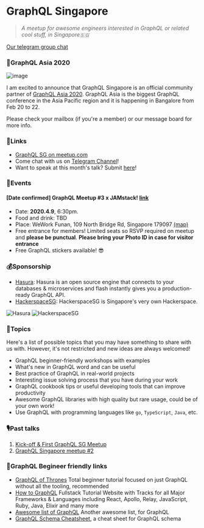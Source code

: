 # GraphQL Singapore

> _A meetup for awesome engineers interested in GraphQL or related cool stuff, in Singapore🇸🇬_

[Our telegram group chat](https://t.me/graphqlsg)

### 🎡GraphQL Asia 2020
![image](https://user-images.githubusercontent.com/52192430/72357296-b2204b80-3725-11ea-85cc-a216932017d8.png)

I am excited to announce that GraphQL Singapore is an official community partner of [GraphQL Asia 2020](https://graphql.asia/). GraphQL Asia is the biggest GraphQL conference in the Asia Pacific region and it is happening in Bangalore from Feb 20 to 22.

Please check your mailbox (if you're a member) or our message board for more info.

### 🧷Links

+ [GraphQL SG on meetup.com](https://www.meetup.com/graphQL-SG/)
+ Come chat with us on [Telegram Channel](https://t.me/graphqlsg)!
+ Want to speak at this month's talk? Submit [here](https://github.com/graphql-sg/graphql-sg.github.io/issues/3)! 

### 🎡Events

#### [Date confirmed] GraphQL Meetup #3 x JAMstack! [link](https://github.com/graphql-sg/graphql-sg.github.io/issues/4)
+ Date: **2020.4.9**, 6:30pm.
+ Food and drink: TBD
+ Place: WeWork Funan, 109 North Bridge Rd, Singapore 179097 [(map)](https://www.google.com/maps/search/WeWork+Funan,+109+North+Bridge+Rd,+Singapore+179097?hl=en)
+ Free entrance for members! Limited seats so RSVP required on meetup and **please be punctual**. **Please bring your Photo ID in case for visitor entrance**
+ Free GraphQL stickers available! 😎

### 💰Sponsorship
+ [Hasura](https://hasura.io/): Hasura is an open source engine that connects to your databases & microservices and flash instantly gives you a production-ready GraphQL API.
+ [HackerspaceSG](https://hackerspace.sg/): HackerspaceSG is Singapore's very own Hackerspace.

![Hasura](https://avatars1.githubusercontent.com/u/13966722?s=200&v=4)
![HackerspaceSG](https://hackerspace.sg/imgs/banner.png)

### 📰Topics
Here's a list of possible topics that you may have something to share with us with. However, it's not restricted and new ideas are always welcomed!

+ GraphQL beginner-friendly workshops with examples
+ What's new in GraphQL word and can be useful
+ Best practice of GraphQL in real-world projects
+ Interesting issue solving process that you have during your work
+ GraphQL cookbook tips or useful developing tools that can improve productivity
+ Awesome GraphQL libraries with high quality but rare usage, could be of your own work!
+ Use GraphQL with programming languages like `go`, `TypeScript`, `Java`, etc.

### 🎙️Past talks
1. [Kick-off & First GraphQL SG Meetup](https://www.meetup.com/graphQL-SG/events/263455465/)
2. [GraphQL Singapore meetup #2](https://www.meetup.com/GraphQL-SG/events/267262157/)

### 🏫GraphQL Begineer friendly links
+ [GraphQL of Thrones](https://graphql-of-thrones.herokuapp.com/) Total beginner tutorial focused on just GraphQL without all the tooling, recommended
+ [How to GraphQL](https://www.howtographql.com) Fullstack Tutorial Website with Tracks for all Major Frameworks & Languages including React, Apollo, Relay, JavaScript, Ruby, Java, Elixir and many more 
+ [Awesome list of GraphQL](https://github.com/chentsulin/awesome-graphql) Another awesome list, for GraphQL
+ [GraphQL Schema Cheatsheet](https://github.com/sogko/graphql-schema-language-cheat-sheet), a cheat sheet for GraphQL schema
